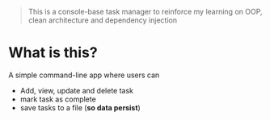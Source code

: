 >  This is a console-base task manager to reinforce my learning on OOP, clean architecture and dependency injection

# What is this?
A simple command-line app where users can 
- Add, view, update and delete task
- mark task as complete
- save tasks to a file (**so data persist**)